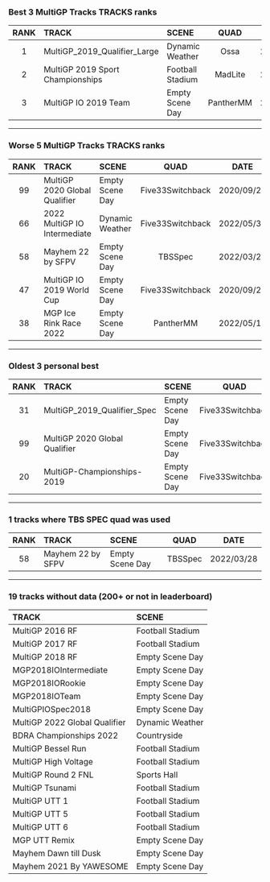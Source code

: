 ### Best 3 MultiGP Tracks TRACKS ranks
|RANK|TRACK|SCENE|QUAD|DATE|
|:---:|:---|:---|:---:|:---:|
|1|MultiGP_2019_Qualifier_Large|Dynamic Weather|Ossa|2021/09/21|
|2|MultiGP 2019 Sport Championships|Football Stadium|MadLite|2022/08/17|
|3|MultiGP IO 2019 Team|Empty Scene Day|PantherMM|2021/10/01|
---
### Worse 5 MultiGP Tracks TRACKS ranks
|RANK|TRACK|SCENE|QUAD|DATE|
|:---:|:---|:---|:---:|:---:|
|99|MultiGP 2020 Global Qualifier|Empty Scene Day|Five33Switchback|2020/09/23|
|66|2022 MultiGP IO Intermediate|Dynamic Weather|Five33Switchback|2022/05/31|
|58|Mayhem 22 by SFPV|Empty Scene Day|TBSSpec|2022/03/28|
|47|MultiGP IO 2019 World Cup|Empty Scene Day|Five33Switchback|2020/09/23|
|38|MGP Ice Rink Race 2022|Empty Scene Day|PantherMM|2022/05/13|
---
### Oldest 3 personal best
|RANK|TRACK|SCENE|QUAD|DATE|
|:---:|:---|:---|:---:|:---:|
|31|MultiGP_2019_Qualifier_Spec|Empty Scene Day|Five33Switchback|2020/06/22|
|99|MultiGP 2020 Global Qualifier|Empty Scene Day|Five33Switchback|2020/09/23|
|20|MultiGP-Championships-2019|Empty Scene Day|Five33Switchback|2020/09/23|
---
### 1 tracks where TBS SPEC quad was used
|RANK|TRACK|SCENE|QUAD|DATE|
|:---:|:---|:---|:---:|:---:|
|58|Mayhem 22 by SFPV|Empty Scene Day|TBSSpec|2022/03/28|
---
### 19 tracks without data (200+ or not in leaderboard)
|TRACK|SCENE|
|:---|:---|
|MultiGP 2016 RF|Football Stadium|
|MultiGP 2017 RF|Football Stadium|
|MultiGP 2018 RF|Empty Scene Day|
|MGP2018IOIntermediate|Empty Scene Day|
|MGP2018IORookie|Empty Scene Day|
|MGP2018IOTeam|Empty Scene Day|
|MultiGPIOSpec2018|Empty Scene Day|
|MultiGP 2022 Global Qualifier|Dynamic Weather|
|BDRA Championships 2022|Countryside|
|MultiGP Bessel Run|Football Stadium|
|MultiGP High Voltage|Football Stadium|
|MultiGP Round 2 FNL|Sports Hall|
|MultiGP Tsunami|Football Stadium|
|MultiGP UTT 1|Football Stadium|
|MultiGP UTT 5|Football Stadium|
|MultiGP UTT 6|Football Stadium|
|MGP UTT Remix|Empty Scene Day|
|Mayhem Dawn till Dusk|Empty Scene Day|
|Mayhem 2021 By YAWESOME|Empty Scene Day|
